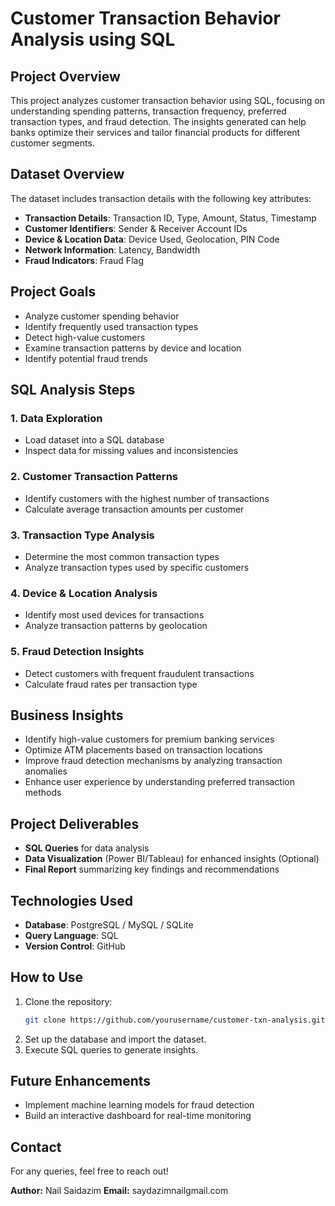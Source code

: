 # Customer Transaction Behavior Analysis using SQL

## Project Overview
This project analyzes customer transaction behavior using SQL, focusing on understanding spending patterns, transaction frequency, preferred transaction types, and fraud detection. The insights generated can help banks optimize their services and tailor financial products for different customer segments.

## Dataset Overview
The dataset includes transaction details with the following key attributes:
- **Transaction Details**: Transaction ID, Type, Amount, Status, Timestamp
- **Customer Identifiers**: Sender & Receiver Account IDs
- **Device & Location Data**: Device Used, Geolocation, PIN Code
- **Network Information**: Latency, Bandwidth
- **Fraud Indicators**: Fraud Flag

## Project Goals
- Analyze customer spending behavior
- Identify frequently used transaction types
- Detect high-value customers
- Examine transaction patterns by device and location
- Identify potential fraud trends

## SQL Analysis Steps
### 1. Data Exploration
- Load dataset into a SQL database
- Inspect data for missing values and inconsistencies

### 2. Customer Transaction Patterns
- Identify customers with the highest number of transactions
- Calculate average transaction amounts per customer

### 3. Transaction Type Analysis
- Determine the most common transaction types
- Analyze transaction types used by specific customers

### 4. Device & Location Analysis
- Identify most used devices for transactions
- Analyze transaction patterns by geolocation

### 5. Fraud Detection Insights
- Detect customers with frequent fraudulent transactions
- Calculate fraud rates per transaction type

## Business Insights
- Identify high-value customers for premium banking services
- Optimize ATM placements based on transaction locations
- Improve fraud detection mechanisms by analyzing transaction anomalies
- Enhance user experience by understanding preferred transaction methods

## Project Deliverables
- **SQL Queries** for data analysis
- **Data Visualization** (Power BI/Tableau) for enhanced insights (Optional)
- **Final Report** summarizing key findings and recommendations

## Technologies Used
- **Database**: PostgreSQL / MySQL / SQLite
- **Query Language**: SQL
- **Version Control**: GitHub

## How to Use
1. Clone the repository:
   ```bash
   git clone https://github.com/yourusername/customer-txn-analysis.git
   ```
2. Set up the database and import the dataset.
3. Execute SQL queries to generate insights.

## Future Enhancements
- Implement machine learning models for fraud detection
- Build an interactive dashboard for real-time monitoring

## Contact
For any queries, feel free to reach out!

**Author:** Nail Saidazim
**Email:** saydazimnailgmail.com

